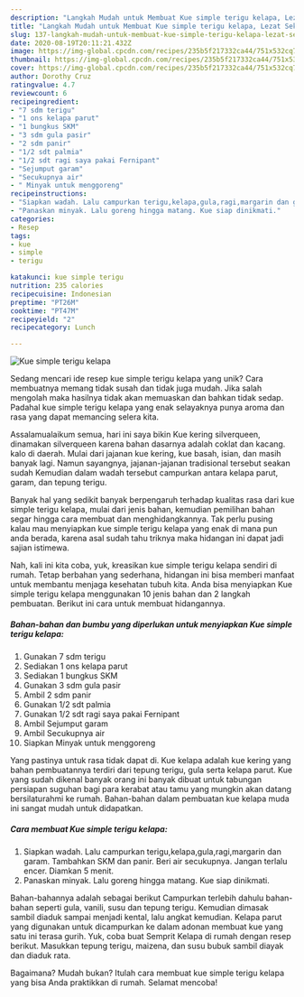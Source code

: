 ```yaml
---
description: "Langkah Mudah untuk Membuat Kue simple terigu kelapa, Lezat Sekali"
title: "Langkah Mudah untuk Membuat Kue simple terigu kelapa, Lezat Sekali"
slug: 137-langkah-mudah-untuk-membuat-kue-simple-terigu-kelapa-lezat-sekali
date: 2020-08-19T20:11:21.432Z
image: https://img-global.cpcdn.com/recipes/235b5f217332ca44/751x532cq70/kue-simple-terigu-kelapa-foto-resep-utama.jpg
thumbnail: https://img-global.cpcdn.com/recipes/235b5f217332ca44/751x532cq70/kue-simple-terigu-kelapa-foto-resep-utama.jpg
cover: https://img-global.cpcdn.com/recipes/235b5f217332ca44/751x532cq70/kue-simple-terigu-kelapa-foto-resep-utama.jpg
author: Dorothy Cruz
ratingvalue: 4.7
reviewcount: 6
recipeingredient:
- "7 sdm terigu"
- "1 ons kelapa parut"
- "1 bungkus SKM"
- "3 sdm gula pasir"
- "2 sdm panir"
- "1/2 sdt palmia"
- "1/2 sdt ragi saya pakai Fernipant"
- "Sejumput garam"
- "Secukupnya air"
- " Minyak untuk menggoreng"
recipeinstructions:
- "Siapkan wadah. Lalu campurkan terigu,kelapa,gula,ragi,margarin dan garam. Tambahkan SKM dan panir. Beri air secukupnya. Jangan terlalu encer. Diamkan 5 menit."
- "Panaskan minyak. Lalu goreng hingga matang. Kue siap dinikmati."
categories:
- Resep
tags:
- kue
- simple
- terigu

katakunci: kue simple terigu 
nutrition: 235 calories
recipecuisine: Indonesian
preptime: "PT26M"
cooktime: "PT47M"
recipeyield: "2"
recipecategory: Lunch

---
```



![Kue simple terigu kelapa](https://img-global.cpcdn.com/recipes/235b5f217332ca44/751x532cq70/kue-simple-terigu-kelapa-foto-resep-utama.jpg)

Sedang mencari ide resep kue simple terigu kelapa yang unik? Cara membuatnya memang tidak susah dan tidak juga mudah. Jika salah mengolah maka hasilnya tidak akan memuaskan dan bahkan tidak sedap. Padahal kue simple terigu kelapa yang enak selayaknya punya aroma dan rasa yang dapat memancing selera kita.

Assalamualaikum semua, hari ini saya bikin Kue kering silverqueen, dinamakan silverqueen karena bahan dasarnya adalah coklat dan kacang. kalo di daerah. Mulai dari jajanan kue kering, kue basah, isian, dan masih banyak lagi. Namun sayangnya, jajanan-jajanan tradisional tersebut seakan sudah Kemudian dalam wadah tersebut campurkan antara kelapa parut, garam, dan tepung terigu.

Banyak hal yang sedikit banyak berpengaruh terhadap kualitas rasa dari kue simple terigu kelapa, mulai dari jenis bahan, kemudian pemilihan bahan segar hingga cara membuat dan menghidangkannya. Tak perlu pusing kalau mau menyiapkan kue simple terigu kelapa yang enak di mana pun anda berada, karena asal sudah tahu triknya maka hidangan ini dapat jadi sajian istimewa.


Nah, kali ini kita coba, yuk, kreasikan kue simple terigu kelapa sendiri di rumah. Tetap berbahan yang sederhana, hidangan ini bisa memberi manfaat untuk membantu menjaga kesehatan tubuh kita. Anda bisa menyiapkan Kue simple terigu kelapa menggunakan 10 jenis bahan dan 2 langkah pembuatan. Berikut ini cara untuk membuat hidangannya.

<!--inarticleads1-->

##### Bahan-bahan dan bumbu yang diperlukan untuk menyiapkan Kue simple terigu kelapa:

1. Gunakan 7 sdm terigu
1. Sediakan 1 ons kelapa parut
1. Sediakan 1 bungkus SKM
1. Gunakan 3 sdm gula pasir
1. Ambil 2 sdm panir
1. Gunakan 1/2 sdt palmia
1. Gunakan 1/2 sdt ragi saya pakai Fernipant
1. Ambil Sejumput garam
1. Ambil Secukupnya air
1. Siapkan  Minyak untuk menggoreng


Yang pastinya untuk rasa tidak dapat di. Kue kelapa adalah kue kering yang bahan pembuatannya terdiri dari tepung terigu, gula serta kelapa parut. Kue yang sudah dikenal banyak orang ini banyak dibuat untuk tabungan persiapan suguhan bagi para kerabat atau tamu yang mungkin akan datang bersilaturahmi ke rumah. Bahan-bahan dalam pembuatan kue kelapa muda ini sangat mudah untuk didapatkan. 

<!--inarticleads2-->

##### Cara membuat Kue simple terigu kelapa:

1. Siapkan wadah. Lalu campurkan terigu,kelapa,gula,ragi,margarin dan garam. Tambahkan SKM dan panir. Beri air secukupnya. Jangan terlalu encer. Diamkan 5 menit.
1. Panaskan minyak. Lalu goreng hingga matang. Kue siap dinikmati.


Bahan-bahannya adalah sebagai berikut Campurkan terlebih dahulu bahan-bahan seperti gula, vanili, susu dan tepung terigu. Kemudian dimasak sambil diaduk sampai menjadi kental, lalu angkat kemudian. Kelapa parut yang digunakan untuk dicampurkan ke dalam adonan membuat kue yang satu ini terasa gurih. Yuk, coba buat Semprit Kelapa di rumah dengan resep berikut. Masukkan tepung terigu, maizena, dan susu bubuk sambil diayak dan diaduk rata. 

Bagaimana? Mudah bukan? Itulah cara membuat kue simple terigu kelapa yang bisa Anda praktikkan di rumah. Selamat mencoba!
